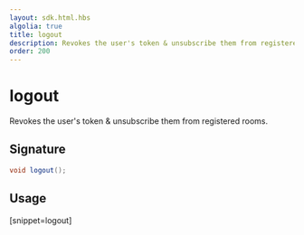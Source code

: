 ```yaml
---
layout: sdk.html.hbs
algolia: true
title: logout
description: Revokes the user's token & unsubscribe them from registered rooms.
order: 200
---
```


# logout

Revokes the user's token & unsubscribe them from registered rooms.

## Signature

```java
void logout();
```

## Usage

[snippet=logout]
